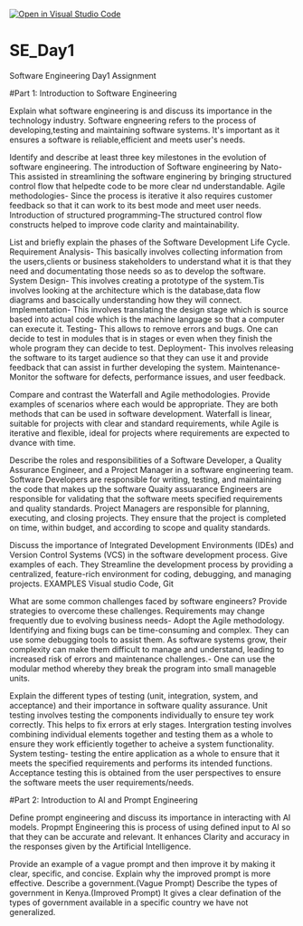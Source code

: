 [![Open in Visual Studio Code](https://classroom.github.com/assets/open-in-vscode-2e0aaae1b6195c2367325f4f02e2d04e9abb55f0b24a779b69b11b9e10269abc.svg)](https://classroom.github.com/online_ide?assignment_repo_id=15707879&assignment_repo_type=AssignmentRepo)
# SE_Day1
Software Engineering Day1 Assignment

#Part 1: Introduction to Software Engineering

Explain what software engineering is and discuss its importance in the technology industry.
Software engneering refers to the process of developing,testing and maintaining software systems. It's important as it ensures a software is reliable,efficient and meets user's needs.

Identify and describe at least three key milestones in the evolution of software engineering.
The introduction of Software engineering by Nato- This assisted in streamlining the software enginering by bringing structured control flow that helpedte code to be more clear nd understandable.
Agile methodologies- Since the process is iterative it also requires customer feedback so that it can work to its best mode and meet user needs.
Introduction of structured programming-The structured control flow constructs helped to improve code clarity and maintainability.

List and briefly explain the phases of the Software Development Life Cycle.
Requirement Analysis- This basically involves collecting information from the users,clients or business stakeholders to understand what it is that they need and documentating those needs so as to develop the software.
System Design- This involves creating a prototype of the system.Tis involves looking at the architecture which is the database,data flow diagrams and bascically understanding how they will connect.
Implementation- This involves translating the design stage which is source based into actual code which is the machine language so that a computer can execute it.
Testing- This allows to remove errors and bugs. One can decide to test in modules that is in stages or even when they finish the whole program they can decide to test.
Deployment- This involves releasing the software to its target audience so that they can use it and provide feedback that can assist in further developing the system.
Maintenance- Monitor the software for defects, performance issues, and user feedback.


Compare and contrast the Waterfall and Agile methodologies. Provide examples of scenarios where each would be appropriate.
They are both methods that can be used in software development.
Waterfall is linear, suitable for projects with clear and standard requirements, while Agile is iterative and flexible, ideal for projects where requirements are expected to dvance with time.

Describe the roles and responsibilities of a Software Developer, a Quality Assurance Engineer, and a Project Manager in a software engineering team.
Software Developers are responsible for writing, testing, and maintaining the code that makes up the software
Quaity assuarance Engineers are responsible for validating that the software meets specified requirements and quality standards. 
Project Managers are responsible for planning, executing, and closing projects. They ensure that the project is completed on time, within budget, and according to scope and quality standards.

Discuss the importance of Integrated Development Environments (IDEs) and Version Control Systems (VCS) in the software development process. Give examples of each.
They Streamline the development process by providing a centralized, feature-rich environment for coding, debugging, and managing projects. EXAMPLES Visual studio Code, Git

What are some common challenges faced by software engineers? Provide strategies to overcome these challenges.
Requirements may change frequently due to evolving business needs- Adopt the Agile methodology.
Identifying and fixing bugs can be time-consuming and complex. They can use some debugging tools to assist them.
As software systems grow, their complexity can make them difficult to manage and understand, leading to increased risk of errors and maintenance challenges.- One can use the modular method whereby they break the program into small manageble units.

Explain the different types of testing (unit, integration, system, and acceptance) and their importance in software quality assurance.
Unit testing involves testing the components individually to ensure tey work correctly. This helps to fix errors at erly stages.
Intergration testing involves combining individual elements together and testing them as a whole to ensure they work efficiently together to acheive a system functionality.
System testing- testing the entire application as a whole to ensure that it meets the specified requirements and performs its intended functions. 
Acceptance testing this is obtained from the user perspectives to ensure the software meets the user requirements/needs.

#Part 2: Introduction to AI and Prompt Engineering


Define prompt engineering and discuss its importance in interacting with AI models.
Propmpt Engineering this is process of using defined input to AI so that they can be accurate and relevant. It enhances Clarity and accuracy in the responses given by the Artificial Intelligence.

Provide an example of a vague prompt and then improve it by making it clear, specific, and concise. Explain why the improved prompt is more effective.
Describe a government.(Vague Prompt)
Describe the types of government in Kenya.(Improved Prompt)
It gives a clear defination of the types of government available in a specific country we have not generalized.
